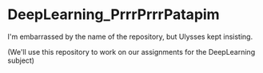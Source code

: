 # DeepLearning_PrrrPrrrPatapim
I'm embarrassed by the name of the repository, but Ulysses kept insisting.


(We'll use this repository to work on our assignments for the DeepLearning subject)
